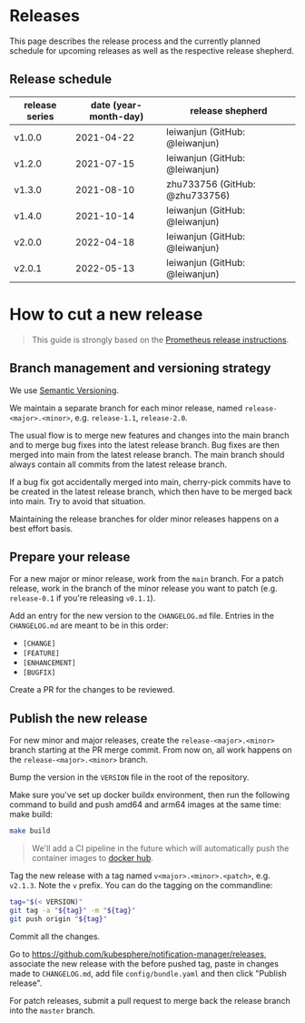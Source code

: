 # Releases

This page describes the release process and the currently planned schedule for upcoming releases as well as the respective release shepherd.

## Release schedule

| release series | date  (year-month-day) | release shepherd               |
|----------------|------------------------|--------------------------------|
| v1.0.0         | 2021-04-22             | leiwanjun (GitHub: @leiwanjun) |
| v1.2.0         | 2021-07-15             | leiwanjun (GitHub: @leiwanjun) |
| v1.3.0         | 2021-08-10             | zhu733756 (GitHub: @zhu733756) |
| v1.4.0         | 2021-10-14             | leiwanjun (GitHub: @leiwanjun) |
| v2.0.0         | 2022-04-18             | leiwanjun (GitHub: @leiwanjun) |
| v2.0.1         | 2022-05-13             | leiwanjun (GitHub: @leiwanjun) |


# How to cut a new release

> This guide is strongly based on the [Prometheus release instructions](https://github.com/prometheus/prometheus/blob/master/RELEASE.md).

## Branch management and versioning strategy

We use [Semantic Versioning](http://semver.org/).

We maintain a separate branch for each minor release, named `release-<major>.<minor>`, e.g. `release-1.1`, `release-2.0`.

The usual flow is to merge new features and changes into the main branch and to merge bug fixes into the latest release branch. Bug fixes are then merged into main from the latest release branch. The main branch should always contain all commits from the latest release branch.

If a bug fix got accidentally merged into main, cherry-pick commits have to be created in the latest release branch, which then have to be merged back into main. Try to avoid that situation.

Maintaining the release branches for older minor releases happens on a best effort basis.

## Prepare your release

For a new major or minor release, work from the `main` branch. For a patch release, work in the branch of the minor release you want to patch (e.g. `release-0.1` if you're releasing `v0.1.1`).

<!-- Change the `Install the latest stable version` section in README.md to the new stable version:
```bash
kubectl apply -f https://raw.githubusercontent.com/kubesphere/notification-manager/master/config/bundle.yaml
``` -->

Add an entry for the new version to the `CHANGELOG.md` file. Entries in the `CHANGELOG.md` are meant to be in this order:

* `[CHANGE]`
* `[FEATURE]`
* `[ENHANCEMENT]`
* `[BUGFIX]`

Create a PR for the changes to be reviewed.

## Publish the new release

For new minor and major releases, create the `release-<major>.<minor>` branch starting at the PR merge commit.
From now on, all work happens on the `release-<major>.<minor>` branch.

Bump the version in the `VERSION` file in the root of the repository.

Make sure you've set up docker buildx environment, then run the following command to build and push amd64 and arm64 images at the same time:
make build:

```bash
make build
```
> We'll add a CI pipeline in the future which will automatically push the container images to [docker hub](https://hub.docker.com/repository/docker/openfunction).

Tag the new release with a tag named `v<major>.<minor>.<patch>`, e.g. `v2.1.3`. Note the `v` prefix. You can do the tagging on the commandline:

```bash
tag="$(< VERSION)"
git tag -a "${tag}" -m "${tag}"
git push origin "${tag}"
```
Commit all the changes.

Go to https://github.com/kubesphere/notification-manager/releases, associate the new release with the before pushed tag, paste in changes made to `CHANGELOG.md`, add file `config/bundle.yaml` and then click "Publish release".

For patch releases, submit a pull request to merge back the release branch into the `master` branch.

